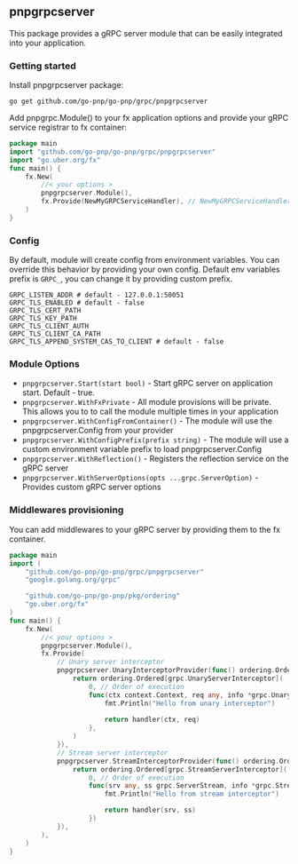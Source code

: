 ## pnpgrpcserver

This package provides a gRPC server module that can be easily integrated into your application. 

### Getting started
Install pnpgrpcserver package:
```shell
go get github.com/go-pnp/go-pnp/grpc/pnpgrpcserver
````

Add pnpgrpc.Module() to your fx application options and provide your gRPC service registrar to fx container:
```go
package main
import "github.com/go-pnp/go-pnp/grpc/pnpgrpcserver"
import "go.uber.org/fx"
func main() {
	fx.New( 
		//< your options > 
		pnpgrpcserver.Module(),
		fx.Provide(NewMyGRPCServiceHandler), // NewMyGRPCServiceHandler should implement method Register(server *grpc.Server)
	)
}
```

### Config 
By default, module will create config from environment variables. 
You can override this behavior by providing your own config.
Default env variables prefix is `GRPC_`, you can change it by providing custom prefix. 
```shell
GRPC_LISTEN_ADDR # default - 127.0.0.1:50051
GRPC_TLS_ENABLED # default - false
GRPC_TLS_CERT_PATH
GRPC_TLS_KEY_PATH
GRPC_TLS_CLIENT_AUTH
GRPC_TLS_CLIENT_CA_PATH
GRPC_TLS_APPEND_SYSTEM_CAS_TO_CLIENT # default - false
```

### Module Options
- `pnpgrpcserver.Start(start bool)` - Start gRPC server on application start. Default - true.
- `pnpgrpcserver.WithFxPrivate` - All module provisions will be private. This allows you to to call the module multiple times in your application
- `pnpgrpcserver.WithConfigFromContainer()` - The module will use the pnpgrpcserver.Config from your provider
- `pnpgrpcserver.WithConfigPrefix(prefix string)` - The module will use a custom environment variable prefix to load pnpgrpcserver.Config
- `pnpgrpcserver.WithReflection()` - Registers the reflection service on the gRPC server
- `pnpgrpcserver.WithServerOptions(opts ...grpc.ServerOption)` - Provides custom gRPC server options

### Middlewares provisioning
You can add middlewares to your gRPC server by providing them to the fx container. 
```go
package main
import (
	"github.com/go-pnp/go-pnp/grpc/pnpgrpcserver"
	"google.golang.org/grpc"

	"github.com/go-pnp/go-pnp/pkg/ordering"
	"go.uber.org/fx"
)
func main() {
	fx.New( 
		//< your options > 
		pnpgrpcserver.Module(),
		fx.Provide(
			// Unary server interceptor
			pnpgrpcserver.UnaryInterceptorProvider(func() ordering.OrderedItem[grpc.UnaryServerInterceptor] {
				return ordering.Ordered[grpc.UnaryServerInterceptor](
					0, // Order of execution
					func(ctx context.Context, req any, info *grpc.UnaryServerInfo, handler grpc.UnaryHandler) (resp any, err error) {
						fmt.Println("Hello from unary interceptor")
	
						return handler(ctx, req)
					},
				)
			}),
			// Stream server interceptor
			pnpgrpcserver.StreamInterceptorProvider(func() ordering.OrderedItem[grpc.StreamServerInterceptor] {
				return ordering.Ordered[grpc.StreamServerInterceptor](
					0, // Order of execution
					func(srv any, ss grpc.ServerStream, info *grpc.StreamServerInfo, handler grpc.StreamHandler) error {
						fmt.Println("Hello from stream interceptor")

						return handler(srv, ss)
					})
			}),
		),
	)
}
```
